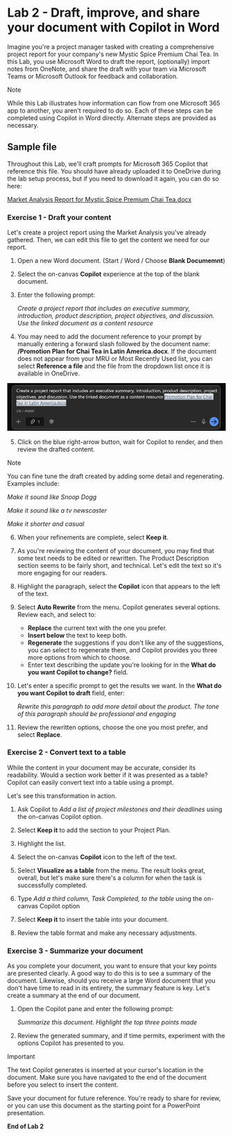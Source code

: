 # Lab 2 - Draft, improve, and share your document with Copilot in Word

Imagine you're a project manager tasked with creating a comprehensive project report for your company's new Mystic Spice Premium Chai Tea. In this Lab, you use Microsoft Word to draft the report, (optionally) import notes from OneNote, and share the draft with your team via Microsoft Teams or Microsoft Outlook for feedback and collaboration.

> [!NOTE]
> While this Lab illustrates how information can flow from one Microsoft 365 app to another, you aren't required to do so. Each of these steps can be completed using Copilot in Word directly. Alternate steps are provided as necessary.

## Sample file

Throughout this Lab, we'll craft prompts for Microsoft 365 Copilot that reference this file. You should have already uploaded it to OneDrive during the lab setup process, but if you need to download it again, you can do so here:

[Market Analysis Report for Mystic Spice Premium Chai Tea.docx](https://go.microsoft.com/fwlink/?linkid=2268826)



### Exercise 1 - Draft your content

Let's create a project report using the Market Analysis you've already gathered. Then, we can edit this file to get the content we need for our report.

1. Open a new Word document. (Start / Word / Choose **Blank Documemnt**)

2. Select the on-canvas **Copilot** experience at the top of the blank document.

3. Enter the following prompt:

    *Create a project report that includes an executive summary, introduction, product description, project objectives, and discussion. Use the linked document as a content resource*
   
4. You may need to add the document reference to your prompt by manually entering a forward slash followed by the document name: **/Promotion Plan for Chai Tea in Latin America.docx**. If the document does not appear from your MRU or Most Recently Used list, you can select **Reference a file** and the file from the dropdown list once it is available in OneDrive.

 ![new](https://github.com/JazzyWagdaddy/MS-4018-Draft-analyze-present-Microsoft-365-Copilot/blob/master/Instructions/Labs/Media/Lab2Exer1Pic1.png)
   
5. Click on the blue right-arrow button, wait for Copilot to render, and then review the drafted content.

> [!Note]
> You can fine tune the draft created by adding some detail and regenerating.  Examples include:
> 
> *Make it sound like Snoop Dogg*
> 
> *Make it sound like a tv newscaster*
> 
> *Make it shorter and casual*

6.  When your refinements are complete, select **Keep it**.

7. As you're reviewing the content of your document, you may find that some text needs to be edited or rewritten. The Product Description section seems to be fairly short, and technical. Let's edit the text so it's more engaging for our readers.

8. Highlight the paragraph, select the **Copilot** icon that appears to the left of the text.

9. Select **Auto Rewrite** from the menu. Copilot generates several options. Review each, and select to:

    - **Replace** the current text with the one you prefer.
    - **Insert below** the text to keep both.
    - **Regenerate** the suggestions if you don't like any of the suggestions, you can select to regenerate them, and Copilot provides you three more options from which to choose.
    - Enter text describing the update you're looking for in the **What do you want Copilot to change?** field.

10. Let's enter a specific prompt to get the results we want. In the **What do you want Copilot to draft** field, enter:

    *Rewrite this paragraph to add more detail about the product. The tone of this paragraph should be professional and engaging*

11. Review the rewritten options, choose the one you most prefer, and select **Replace**.

### Exercise 2 - Convert text to a table

While the content in your document may be accurate, consider its readability. Would a section work better if it was presented as a table? Copilot can easily convert text into a table using a prompt.

Let's see this transformation in action.

1. Ask Copilot to *Add a list of project milestones and their deadlines* using the on-canvas Copilot option.

1. Select **Keep it** to add the section to your Project Plan.

1. Highlight the list.

1. Select the on-canvas **Copilot** icon to the left of the text.

1. Select **Visualize as a table** from the menu. The result looks great, overall, but let's make sure there's a column for when the task is successfully completed.

1. Type *Add a third column, Task Completed, to the table* using the on-canvas Copilot option

1. Select **Keep it** to insert the table into your document.

1. Review the table format and make any necessary adjustments.

### Exercise 3 - Summarize your document

As you complete your document, you want to ensure that your key points are presented clearly. A good way to do this is to see a summary of the document. Likewise, should you receive a large Word document that you don't have time to read in its entirety, the summary feature is key. Let's create a summary at the end of our document.

1. Open the Copilot pane and enter the following prompt:

    *Summarize this document. Highlight the top three points made*

1. Review the generated summary, and if time permits, experiment with the options Copilot has presented to you.
   
> [!IMPORTANT]
> The text Copilot generates is inserted at your cursor's location in the document. Make sure you have navigated to the end of the document before you select to insert the content.

Save your document for future reference. You're ready to share for review, or you can use this document as the starting point for a PowerPoint presentation.

**End of Lab 2**

